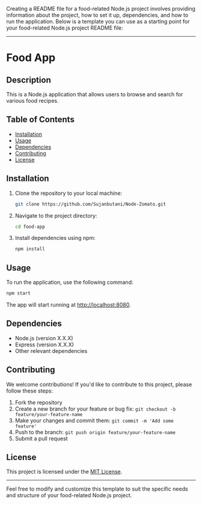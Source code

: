Creating a README file for a food-related Node.js project involves providing information about the project, how to set it up, dependencies, and how to run the application. Below is a template you can use as a starting point for your food-related Node.js project README file:

---

# Food App

## Description
This is a Node.js application that allows users to browse and search for various food recipes.

## Table of Contents
- [Installation](#installation)
- [Usage](#usage)
- [Dependencies](#dependencies)
- [Contributing](#contributing)
- [License](#license)

## Installation
1. Clone the repository to your local machine:
    ```bash
    git clone https://github.com/Sujanbutani/Node-Zomato.git
    ```
2. Navigate to the project directory:
    ```bash
    cd food-app
    ```
3. Install dependencies using npm:
    ```bash
    npm install
    ```

## Usage
To run the application, use the following command:
```bash
npm start
```
The app will start running at [http://localhost:8080](http://localhost:8080).

## Dependencies
- Node.js (version X.X.X)
- Express (version X.X.X)
- Other relevant dependencies

## Contributing
We welcome contributions! If you'd like to contribute to this project, please follow these steps:
1. Fork the repository
2. Create a new branch for your feature or bug fix: `git checkout -b feature/your-feature-name`
3. Make your changes and commit them: `git commit -m 'Add some feature'`
4. Push to the branch: `git push origin feature/your-feature-name`
5. Submit a pull request

## License
This project is licensed under the [MIT License](LICENSE).

---

Feel free to modify and customize this template to suit the specific needs and structure of your food-related Node.js project.
